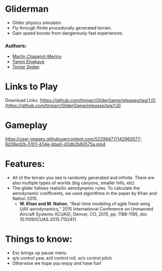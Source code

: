 # Gliderman
* Glider physics simulator.
* Fly through ifinite procedurally generated terrain.
* Gain speed boosts from dangerously fast experiences.


### Authors: 
- [Martin Chaperot-Merino](github.com/tinmarr)
- [Yamm Elnekave](https://github.com/mrElnekave)
- [Tomer Sedan](https://github.com/Sordamente)

# Links to Play

Download Links: [https://github.com/tinmarr/GliderGame/releases/tag/1.0](https://github.com/tinmarr/GliderGame/releases/tag/1.0)

# Gameplay

https://user-images.githubusercontent.com/52299477/142960577-8d38ed2b-5101-434e-bba0-d3db2b60575a.mp4


# Features:
* All of the terrain you see is randomly generated and infinite. There are also multiple types of worlds (big canyons, smaller hills, etc)
* The glider follows realisitic aerodynamic rules. To calculate the aerodynamic coefficents, we used algorithms in the paper by Khan and Nahon 2015.
  * **W. Khan and M. Nahon**, "Real-time modeling of agile fixed-wing UAV aerodynamics," 2015 International Conference on Unmanned Aircraft Systems (ICUAS), Denver, CO, 2015, pp. 1188-1195, doi: 10.1109/ICUAS.2015.7152411.

# Things to know:
* Esc brings up pause menu
* q/e control yaw, a/d control roll, w/s control pitch
* Otherwise we hope you enjoy and have fun!
